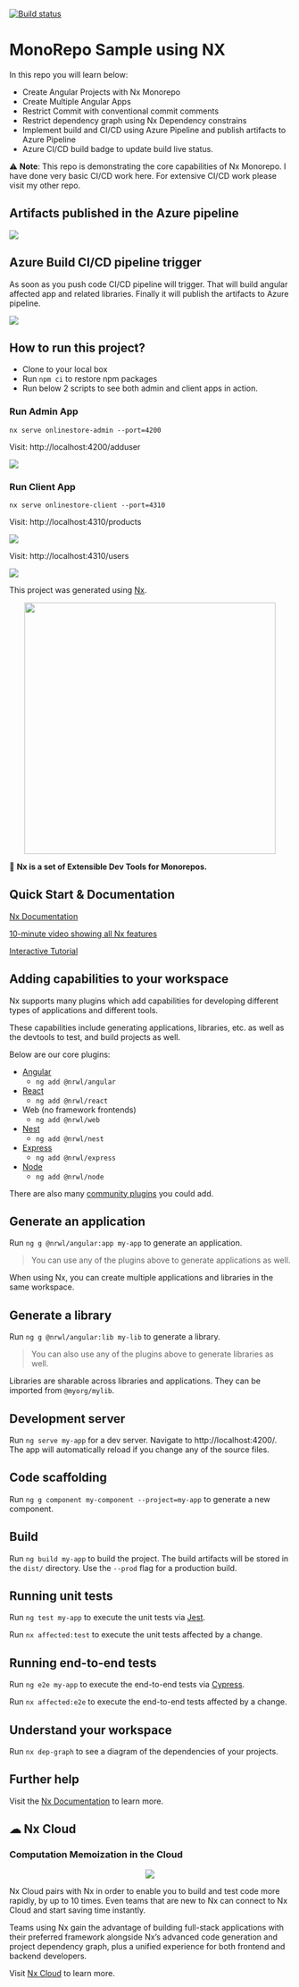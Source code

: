 [![Build status](https://dev.azure.com/Rupesh0904/Open%20Source/_apis/build/status/MonoRepo-Nx-Build)](https://dev.azure.com/Rupesh0904/Open%20Source/_build/latest?definitionId=1)

# MonoRepo Sample using NX

In this repo you will learn below:

- Create Angular Projects with Nx Monorepo
- Create Multiple Angular Apps
- Restrict Commit with conventional commit comments
- Restrict dependency graph using Nx Dependency constrains
- Implement build and CI/CD using Azure Pipeline and publish artifacts to Azure Pipeline
- Azure CI/CD build badge to update build live status.

⚠️ **Note**: This repo is demonstrating the core capabilities of Nx Monorepo. I have done very basic CI/CD work here. For extensive CI/CD work please visit my other repo.

## Artifacts published in the Azure pipeline

![](https://imgur.com/j1olSsa.png)

## Azure Build CI/CD pipeline trigger

As soon as you push code CI/CD pipeline will trigger. That will build angular affected app and related libraries. Finally it will publish the artifacts to Azure pipeline.

![](https://imgur.com/BLeftnR.png)

## How to run this project?

- Clone to your local box
- Run `npm ci` to restore npm packages
- Run below 2 scripts to see both admin and client apps in action.

### Run Admin App

```
nx serve onlinestore-admin --port=4200
```

Visit: http://localhost:4200/adduser

![](https://imgur.com/0q0zzhe.png)

### Run Client App

```
nx serve onlinestore-client --port=4310
```

Visit: http://localhost:4310/products

![](https://imgur.com/c7T0oh9.png)

Visit: http://localhost:4310/users

![](https://imgur.com/K3SVhKx.png)

This project was generated using [Nx](https://nx.dev).

<p align="center"><img src="https://raw.githubusercontent.com/nrwl/nx/master/images/nx-logo.png" width="450"></p>

🔎 **Nx is a set of Extensible Dev Tools for Monorepos.**

## Quick Start & Documentation

[Nx Documentation](https://nx.dev/angular)

[10-minute video showing all Nx features](https://nx.dev/angular/getting-started/what-is-nx)

[Interactive Tutorial](https://nx.dev/angular/tutorial/01-create-application)

## Adding capabilities to your workspace

Nx supports many plugins which add capabilities for developing different types of applications and different tools.

These capabilities include generating applications, libraries, etc. as well as the devtools to test, and build projects as well.

Below are our core plugins:

- [Angular](https://angular.io)
  - `ng add @nrwl/angular`
- [React](https://reactjs.org)
  - `ng add @nrwl/react`
- Web (no framework frontends)
  - `ng add @nrwl/web`
- [Nest](https://nestjs.com)
  - `ng add @nrwl/nest`
- [Express](https://expressjs.com)
  - `ng add @nrwl/express`
- [Node](https://nodejs.org)
  - `ng add @nrwl/node`

There are also many [community plugins](https://nx.dev/nx-community) you could add.

## Generate an application

Run `ng g @nrwl/angular:app my-app` to generate an application.

> You can use any of the plugins above to generate applications as well.

When using Nx, you can create multiple applications and libraries in the same workspace.

## Generate a library

Run `ng g @nrwl/angular:lib my-lib` to generate a library.

> You can also use any of the plugins above to generate libraries as well.

Libraries are sharable across libraries and applications. They can be imported from `@myorg/mylib`.

## Development server

Run `ng serve my-app` for a dev server. Navigate to http://localhost:4200/. The app will automatically reload if you change any of the source files.

## Code scaffolding

Run `ng g component my-component --project=my-app` to generate a new component.

## Build

Run `ng build my-app` to build the project. The build artifacts will be stored in the `dist/` directory. Use the `--prod` flag for a production build.

## Running unit tests

Run `ng test my-app` to execute the unit tests via [Jest](https://jestjs.io).

Run `nx affected:test` to execute the unit tests affected by a change.

## Running end-to-end tests

Run `ng e2e my-app` to execute the end-to-end tests via [Cypress](https://www.cypress.io).

Run `nx affected:e2e` to execute the end-to-end tests affected by a change.

## Understand your workspace

Run `nx dep-graph` to see a diagram of the dependencies of your projects.

## Further help

Visit the [Nx Documentation](https://nx.dev/angular) to learn more.

## ☁ Nx Cloud

### Computation Memoization in the Cloud

<p align="center"><img src="https://raw.githubusercontent.com/nrwl/nx/master/images/nx-cloud-card.png"></p>

Nx Cloud pairs with Nx in order to enable you to build and test code more rapidly, by up to 10 times. Even teams that are new to Nx can connect to Nx Cloud and start saving time instantly.

Teams using Nx gain the advantage of building full-stack applications with their preferred framework alongside Nx’s advanced code generation and project dependency graph, plus a unified experience for both frontend and backend developers.

Visit [Nx Cloud](https://nx.app/) to learn more.
